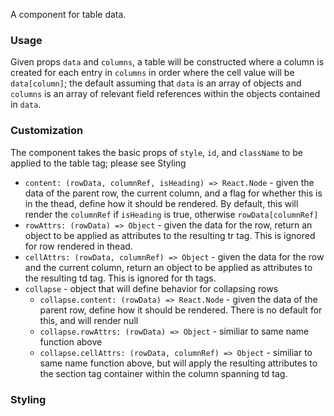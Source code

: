 A component for table data.

### Usage
Given props `data` and `columns`, a table will be constructed where a column is created for each entry in `columns` in order where the cell value will be `data[column]`; the default assuming that `data` is an array of objects and `columns` is an array of relevant field references within the objects contained in `data`.

### Customization
The component takes the basic props of `style`, `id`, and `className` to be applied to the table tag; please see Styling
- `content: (rowData, columnRef, isHeading) => React.Node` - given the data of the parent row, the current column, and a flag for whether this is in the thead, define how it should be rendered. By default, this will render the `columnRef` if `isHeading` is true, otherwise `rowData[columnRef]`
- `rowAttrs: (rowData) => Object` - given the data for the row, return an object to be applied as attributes to the resulting tr tag. This is ignored for row rendered in thead.
- `cellAttrs: (rowData, columnRef) => Object` - given the data for the row and the current column, return an object to be applied as attributes to the resulting td tag. This is ignored for th tags.
- `collapse` - object that will define behavior for collapsing rows
  - `collapse.content: (rowData) => React.Node` - given the data of the parent row, define how it should be rendered. There is no default for this, and will render null
  - `collapse.rowAttrs: (rowData) => Object` - similiar to same name function above
  - `collapse.cellAttrs: (rowData, columnRef) => Object` - similiar to same name function above, but will apply the resulting attributes to the section tag container within the column spanning td tag.

### Styling
